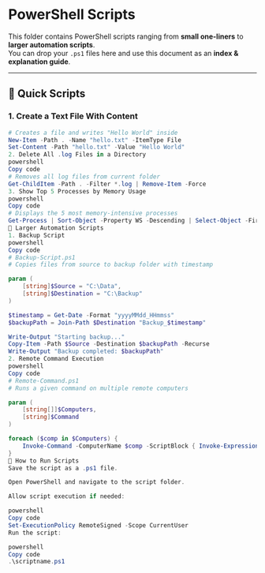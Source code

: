# PowerShell Scripts

This folder contains PowerShell scripts ranging from **small one-liners** to **larger automation scripts**.  
You can drop your `.ps1` files here and use this document as an **index & explanation guide**.

---

## 📌 Quick Scripts

### 1. Create a Text File With Content
```powershell
# Creates a file and writes "Hello World" inside
New-Item -Path . -Name "hello.txt" -ItemType File
Set-Content -Path "hello.txt" -Value "Hello World"
2. Delete All .log Files in a Directory
powershell
Copy code
# Removes all log files from current folder
Get-ChildItem -Path . -Filter *.log | Remove-Item -Force
3. Show Top 5 Processes by Memory Usage
powershell
Copy code
# Displays the 5 most memory-intensive processes
Get-Process | Sort-Object -Property WS -Descending | Select-Object -First 5
📂 Larger Automation Scripts
1. Backup Script
powershell
Copy code
# Backup-Script.ps1
# Copies files from source to backup folder with timestamp

param (
    [string]$Source = "C:\Data",
    [string]$Destination = "C:\Backup"
)

$timestamp = Get-Date -Format "yyyyMMdd_HHmmss"
$backupPath = Join-Path $Destination "Backup_$timestamp"

Write-Output "Starting backup..."
Copy-Item -Path $Source -Destination $backupPath -Recurse
Write-Output "Backup completed: $backupPath"
2. Remote Command Execution
powershell
Copy code
# Remote-Command.ps1
# Runs a given command on multiple remote computers

param (
    [string[]]$Computers,
    [string]$Command
)

foreach ($comp in $Computers) {
    Invoke-Command -ComputerName $comp -ScriptBlock { Invoke-Expression $using:Command }
}
🚀 How to Run Scripts
Save the script as a .ps1 file.

Open PowerShell and navigate to the script folder.

Allow script execution if needed:

powershell
Copy code
Set-ExecutionPolicy RemoteSigned -Scope CurrentUser
Run the script:

powershell
Copy code
.\scriptname.ps1
